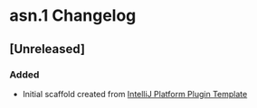 <!-- Keep a Changelog guide -> https://keepachangelog.com -->

# asn.1 Changelog

## [Unreleased]
### Added
- Initial scaffold created from [IntelliJ Platform Plugin Template](https://github.com/JetBrains/intellij-platform-plugin-template)
